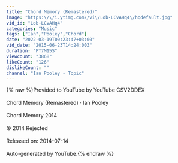 ```yaml
---
title: "Chord Memory (Remastered)"
image: "https:\/\/i.ytimg.com\/vi\/Lob-LCvAHq4\/hqdefault.jpg"
vid_id: "Lob-LCvAHq4"
categories: "Music"
tags: ["Ian","Pooley","Chord"]
date: "2022-03-19T00:23:47+03:00"
vid_date: "2015-06-23T14:24:00Z"
duration: "PT7M15S"
viewcount: "3868"
likeCount: "126"
dislikeCount: ""
channel: "Ian Pooley - Topic"
---
```

{% raw %}Provided to YouTube by YouTube CSV2DDEX<br /><br />Chord Memory (Remastered) · Ian Pooley<br /><br />Chord Memory 2014<br /><br />℗ 2014 Rejected<br /><br />Released on: 2014-07-14<br /><br />Auto-generated by YouTube.{% endraw %}
